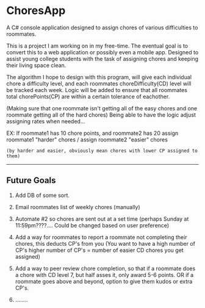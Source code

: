 # ChoresApp

A C# console application designed to assign chores of various difficulties to roommates.

This is a project I am working on in my free-time. The eventual goal is to convert this to a web application or possibly even a mobile app.
Designed to assist young college students with the task of assigning chores and keeping their living space clean.

The algorithm I hope to design with this program, will give each individual chore a difficulty level, and each roommates 
choreDifficulty(CD) level will be tracked each week. Logic will be added to ensure that all roommates total chorePoints(CP) are within a certain
tolerance of eachother.

(Making sure that one roommate isn't getting all of the easy chores and one roommate getting all of the hard chores) 
Being able to have the logic adjust assigning rates when needed... 

EX: If roommate1 has 10 chore points, and roommate2 has 20
    assign roommate1 "harder" chores / assign roommate2 "easier" chores
    
    (by harder and easier, obviously mean chores with lower CP assigned to them)
    
---------------------------------------------------------------------------------------------    
 Future Goals
 ---------------------------------------------------------------------------------------------
 
 1. Add DB of some sort.
 
 2. Email roommates list of weekly chores (manually)
 
 3. Automate #2 so chores are sent out at a set time (perhaps Sunday at 11:59pm????.... Could be changed based on user preference)
 
 4. Add a way for roommates to report a roommate not completing their chores, this deducts CP's from you (You want to have a high number of CP's
    higher number of CP's = number of easier CD chores you get assigned)
    
 5. Add a way to peer review chore completion, so that if a roommate does a chore with CD level 7, but half asses it, only award 5-6 points.
    OR if a roommate goes above and beyond, option to give them kudos or extra CP's.
    
 6.  ........

